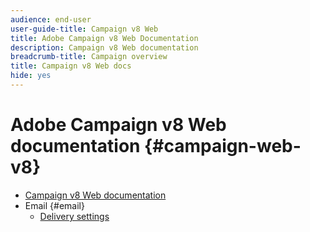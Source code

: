 ```yaml
---
audience: end-user
user-guide-title: Campaign v8 Web
title: Adobe Campaign v8 Web Documentation
description: Campaign v8 Web documentation
breadcrumb-title: Campaign overview
title: Campaign v8 Web docs
hide: yes
---
```


# Adobe Campaign v8 Web documentation {#campaign-web-v8}

+ [Campaign v8 Web documentation](campaign-web-home.md)
+ Email {#email}
  + [Delivery settings](email/delivery-settings.md)
